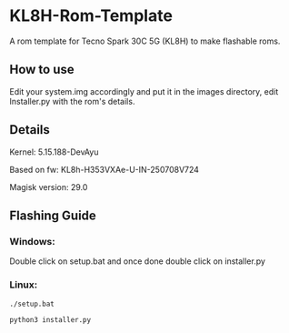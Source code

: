 # KL8H-Rom-Template
A rom template for Tecno Spark 30C 5G (KL8H) to make flashable roms.

## How to use
Edit your system.img accordingly and put it in the images directory, edit Installer.py with the rom's details.

## Details
Kernel: 5.15.188-DevAyu

Based on fw: KL8h-H353VXAe-U-IN-250708V724

Magisk version: 29.0

## Flashing Guide
### Windows:
Double click on setup.bat and once done double click on installer.py
### Linux:
```
./setup.bat
```
```
python3 installer.py
```
